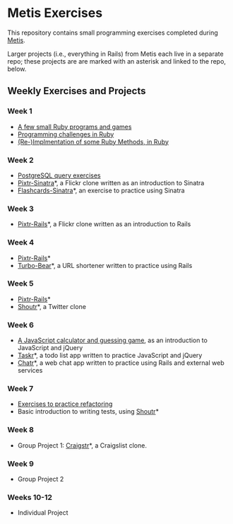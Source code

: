 # Metis Exercises

This repository contains small programming exercises completed during [Metis](http://www.thisismetis.com).

Larger projects (i.e., everything in Rails) from Metis each live in a separate repo; these projects are are marked with an asterisk and linked to the repo, below.

## Weekly Exercises and Projects

### Week 1

* [A few small Ruby programs and games](https://github.com/reshleman/metis-exercises/tree/master/week1)
* [Programming challenges in Ruby](https://github.com/reshleman/metis-exercises/tree/master/challenges)
* [(Re-)Implmentation of some Ruby Methods, in Ruby](https://github.com/reshleman/metis-exercises/tree/master/ruby_methods)

### Week 2

* [PostgreSQL query exercises](https://github.com/reshleman/metis-exercises/tree/master/week2)
* [Pixtr-Sinatra](https://github.com/reshleman/pixtr-sinatra)*, a Flickr clone written as an introduction to Sinatra
* [Flashcards-Sinatra](https://github.com/reshleman/flashcards-sinatra)*, an exercise to practice using Sinatra

### Week 3

* [Pixtr-Rails](https://github.com/reshleman/pixtr-rails)*, a Flickr clone written as an introduction to Rails

### Week 4

* [Pixtr-Rails](https://github.com/reshleman/pixtr-rails)*
* [Turbo-Bear](https://github.com/reshleman/turbo-bear)*, a URL shortener written to practice using Rails

### Week 5

* [Pixtr-Rails](https://github.com/reshleman/pixtr-rails)*
* [Shoutr](https://github.com/reshleman/shoutr)*, a Twitter clone

### Week 6

* [A JavaScript calculator and guessing game](https://github.com/reshleman/metis-exercises/tree/master/week6), as an introduction to JavaScript and jQuery
* [Taskr](https://github.com/reshleman/taskr)*, a todo list app written to practice JavaScript and jQuery
* [Chatr](https://github.com/reshleman/chatr)*, a web chat app written to practice using Rails and external web services

### Week 7

* [Exercises to practice refactoring](https://github.com/reshleman/metis-exercises/tree/master/week7)
* Basic introduction to writing tests, using [Shoutr](https://github.com/reshleman/shoutr)*

### Week 8

* Group Project 1: [Craigstr](https://github.com/reshleman/craigstr)*, a Craigslist clone.

### Week 9

* Group Project 2

### Weeks 10-12

* Individual Project
